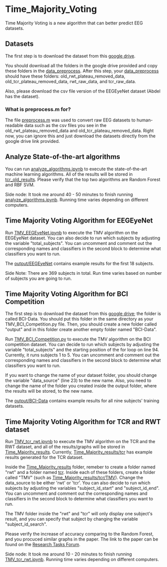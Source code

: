 # Time_Majority_Voting
Time Majority Voting is a new algorithm that can better predict EEG datasets. 

## Datasets

The first step is to download the dataset from this [google drive](https://drive.google.com/drive/u/1/folders/1dM5Lk2oBpfJrz6ByfYemG9eNkKJxpsAj).

You should download all the folders in the google drive provided and copy these folders in the [data_preprocess](data_preprocess). After this step, your [data_preprocess](data_preprocess) should have these folders: old_rwt_plateau_removed_data, old_tcr_plateau_removed_data, rwt_raw_data, and tcr_raw_data.

Also, please download the csv file version of the EEGEyeNet dataset (Abdel has the dataset).

### What is preprocess.m for?
The file [preprocess.m](data_preprocess/preprocess.m) was used to convert raw EEG datasets to human-readable data such as the csv files you see in the old_rwt_plateau_removed_data and old_tcr_plateau_removed_data. Right now, you can ignore this and just download the datasets directly from the google drive link provided.

## Analyze State-of-the-art algorithms

You can run [analyze_algorithms.ipynb](analyze_algorithms.ipynb) to execute the state-of-the-art machine learning algorithms. All of the results will be stored in [tcr_old_results](tcr_old_results). Please verify that the top two algorithms are Random Forest and RBF SVM. 

Side node: It took me around 40 - 50 minutes to finish running [analyze_algorithms.ipynb](analyze_algorithms.ipynb). Running time varies depending on different computers.

## Time Majority Voting Algorithm for EEGEyeNet

Run [TMV_EEGEyeNet.ipynb](TMV_EEGEyeNet.ipynb) to execute the TMV algorithm on the EEGEyeNet dataset. You can also decide to run which subjects by adjusting the variable "total_subjects". You can uncomment and comment out the corresponding names and classifiers in the second block to determine what classifiers you want to run. 

The [output/EEGEyeNet](output/EEGEyeNet/) contains example results for the first 18 subjects.

Side Note: There are 369 subjects in total. Run time varies based on number of subjects you are going to run.

## Time Majority Voting Algorithm for BCI Competition
The first step is to download the dataset from this [google drive](https://drive.google.com/drive/u/0/folders/1H-JAAqDg-2NwOyvTm4l1OuRgp6X0zOpB); the folder is called BCI-Data. You should put this folder in the same directory as your TMV_BCI_Competition.py file. Then, you should create a new folder called "output" and in this folder create another empty folder named "BCI-Data". 

Run [TMV_BCI_Competition.py](TMV_BCI_Competition.py) to execute the TMV algorithm on the BCI competition dataset. You can decide to run which subjects by adjusting the variable "total_subjects" and the starting position of the for loop on line 94. Currently, it runs subjects 1 to 5. You can uncomment and comment out the corresponding names and classifiers in the second block to determine what classifiers you want to run. 

If you want to change the name of your dataset folder, you should change the variable "data_source" (line 23) to the new name. Also, you need to change the name of the folder you created inside the output folder, where the results will be stored, to the new name.

The [output/BCI-Data](output/BCI-Data/) contains example results for all nine subjects' training datasets.

## Time Majority Voting Algorithm for TCR and RWT dataset

Run [TMV_tcr_rwt.ipynb](TMV_tcr_rwt.ipynb) to execute the TMV algorithm on the TCR and the RWT dataset, and all of the results/graphs will be stored in [Time_Majority_results](Time_Majority_results). Currently, [Time_Majority_results/tcr](Time_Majority_results/tcr/) has example results generated for the TCR dataset. 

Inside the [Time_Majority_results](Time_Majority_results) folder, remeber to create a folder named "rwt" and a folder named [tcr](Time_Majority_results/tcr/). Inside each of these folders, create a folder called "TMV" (such as [Time_Majority_results/tcr/TMV](Time_Majority_results/tcr/TMV/)). Change the data_source to be either 'rwt' or 'tcr'. You can also decide to run which subjects by adjusting the variables "subject_id_start" and "subject_id_end". You can uncomment and comment out the corresponding names and classifiers in the second block to determine what classifiers you want to run. 

The TMV folder inside the "rwt" and "tcr" will only display one subject's result, and you can specify that subject by changing the variable "subject_id_search".

Please verify the increase of accuracy comparing to the Random Forest, and you procuced similar graphs in the paper. The link to the paper can be found on the [Research Tasks Forum](https://xiaodongqu.com/viewtopic.php?f=9&t=182&p=757#p757).

Side node: It took me around 10 - 20 minutes to finish running [TMV_tcr_rwt.ipynb](TMV_tcr_rwt.ipynb). Running time varies depending on different computers.
